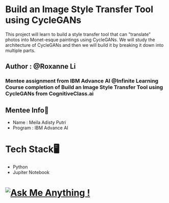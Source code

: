 # Build an Image Style Transfer Tool using CycleGANs 
This project will learn to  build a style transfer tool that can "translate" photos into Monet-esque paintings using CycleGANs. We will study the architecture of CycleGANs and then we will build it by breaking it down into multiple parts.

## Author : @Roxanne Li

### Mentee assignment from IBM Advance AI @Infinite Learning Course completion of Build an Image Style Transfer Tool using CycleGANs from CognitiveClass.ai

## Mentee Info👧
- Name : Meila Adisty Putri
- Program : IBM Advance AI

# Tech Stack🖥
- Python
- Jupiter Notebook

# [![Ask Me Anything !](https://img.shields.io/badge/Ask%20me-anything-1abc9c.svg)](https://GitHub.com/Naereen/ama)
